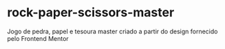 # rock-paper-scissors-master
Jogo de pedra, papel e tesoura master criado a partir do design fornecido pelo Frontend Mentor
